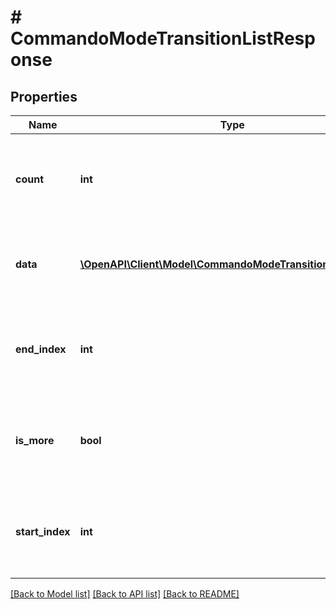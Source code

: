 # # CommandoModeTransitionListResponse

## Properties

Name | Type | Description | Notes
------------ | ------------- | ------------- | -------------
**count** | **int** | Number of Commando Mode control set transition objects to retrieve. | [optional]
**data** | [**\OpenAPI\Client\Model\CommandoModeTransitionResponse[]**](CommandoModeTransitionResponse.md) | Array of Commando Mode control set transition objects. | [optional]
**end_index** | **int** | Sort order index of the last resource in the returned array. | [optional]
**is_more** | **bool** | Value of &#x60;true&#x60; indicates that more unreturned resources exist. | [optional] [default to false]
**start_index** | **int** | Sort order index of the first resource in the returned array. | [optional]

[[Back to Model list]](../../README.md#models) [[Back to API list]](../../README.md#endpoints) [[Back to README]](../../README.md)
